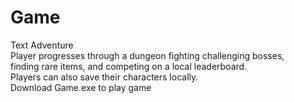 # Game
Text Adventure  
Player progresses through a dungeon fighting challenging bosses,  
finding rare items, and competing on a local leaderboard.  
Players can also save their characters locally.  
Download Game.exe to play game
